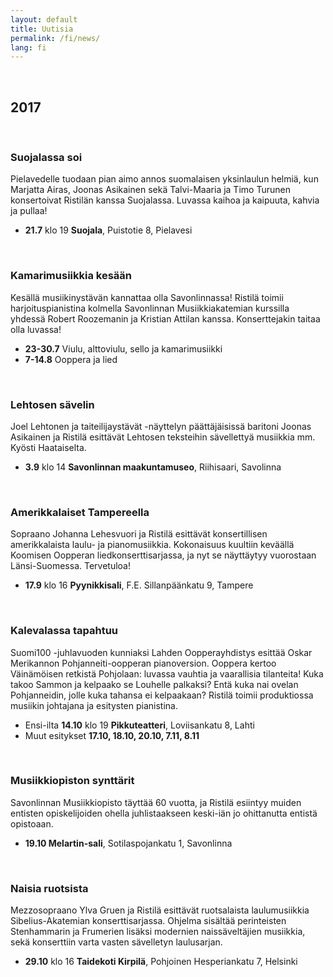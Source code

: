 ```yaml
---
layout: default
title: Uutisia
permalink: /fi/news/
lang: fi
---
```


<br/>

## 2017

<br/>

### Suojalassa soi

Pielavedelle tuodaan pian aimo annos suomalaisen yksinlaulun helmiä, kun Marjatta Airas, Joonas Asikainen sekä Talvi-Maaria ja Timo Turunen konsertoivat Ristilän kanssa Suojalassa. Luvassa kaihoa ja kaipuuta, kahvia ja pullaa!

- __21.7__ klo 19 __Suojala__, Puistotie 8, Pielavesi

<br/>

### Kamarimusiikkia kesään

Kesällä musiikinystävän kannattaa olla Savonlinnassa! Ristilä toimii harjoituspianistina kolmella Savonlinnan Musiikkiakatemian kurssilla yhdessä Robert Roozemanin ja Kristian Attilan kanssa. Konserttejakin taitaa olla luvassa!

- __23-30.7__ Viulu, alttoviulu, sello ja kamarimusiikki
- __7-14.8__ Ooppera ja lied

<br/>

### Lehtosen sävelin

Joel Lehtonen ja taiteilijaystävät -näyttelyn päättäjäisissä baritoni Joonas Asikainen ja Ristilä esittävät Lehtosen teksteihin sävellettyä musiikkia mm. Kyösti Haataiselta.

- __3.9__ klo 14 __Savonlinnan maakuntamuseo__, Riihisaari, Savolinna

<br/>

### Amerikkalaiset Tampereella

Sopraano Johanna Lehesvuori ja Ristilä esittävät konsertillisen amerikkalaista laulu- ja pianomusiikkia. Kokonaisuus kuultiin keväällä Koomisen Oopperan liedkonserttisarjassa, ja nyt se näyttäytyy vuorostaan Länsi-Suomessa. Tervetuloa!

- __17.9__ klo 16 __Pyynikkisali__, F.E. Sillanpäänkatu 9, Tampere

<br/>

### Kalevalassa tapahtuu

Suomi100 -juhlavuoden kunniaksi Lahden Oopperayhdistys esittää Oskar Merikannon Pohjanneiti-oopperan pianoversion. Ooppera kertoo Väinämöisen retkistä Pohjolaan: luvassa vauhtia ja vaarallisia tilanteita! Kuka takoo Sammon ja kelpaako se Louhelle palkaksi? Entä kuka nai ovelan Pohjanneidin, jolle kuka tahansa ei kelpaakaan?
Ristilä toimii produktiossa musiikin johtajana ja esitysten pianistina.

- Ensi-ilta __14.10__ klo 19 __Pikkuteatteri__, Loviisankatu 8, Lahti
- Muut esitykset __17.10, 18.10, 20.10, 7.11, 8.11__

<br/>

### Musiikkiopiston synttärit

Savonlinnan Musiikkiopisto täyttää 60 vuotta, ja Ristilä esiintyy muiden entisten opiskelijoiden ohella juhlistaakseen keski-iän jo ohittanutta entistä opistoaan.

- __19.10 Melartin-sali__, Sotilaspojankatu 1, Savonlinna

<br/>

### Naisia ruotsista

Mezzosopraano Ylva Gruen ja Ristilä esittävät ruotsalaista laulumusiikkia Sibelius-Akatemian konserttisarjassa. Ohjelma sisältää perinteisten Stenhammarin ja Frumerien lisäksi modernien naissäveltäjien musiikkia, sekä konserttiin varta vasten sävelletyn laulusarjan.

- __29.10__ klo 16 __Taidekoti Kirpilä__, Pohjoinen Hesperiankatu 7, Helsinki

<br/>
